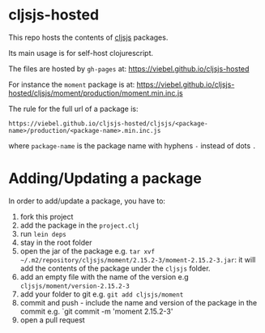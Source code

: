 # cljsjs-hosted
This repo hosts the contents of [cljsjs](https://github.com/cljsjs/packages) packages.

Its main usage is for self-host clojurescript.

The files are hosted by `gh-pages` at: https://viebel.github.io/cljsjs-hosted

For instance the `moment` package is at: https://viebel.github.io/cljsjs-hosted/cljsjs/moment/production/moment.min.inc.js

The rule for the full url of a package is:

`https://viebel.github.io/cljsjs-hosted/cljsjs/<package-name>/production/<package-name>.min.inc.js`

where `package-name` is the package name with hyphens `-` instead of dots `.`

# Adding/Updating a package

In order to add/update a package, you have to:

1. fork this project
2. add the package in the `project.clj`
3. run `lein deps`
4. stay in the root folder
5. open the jar of the package e.g. `tar xvf ~/.m2/repository/cljsjs/moment/2.15.2-3/moment-2.15.2-3.jar`: it will add the contents of the package under the `cljsjs` folder.
6. add an empty file with the name of the version e.g `cljsjs/moment/version-2.15.2-3`
7. add your folder to git e.g. `git add cljsjs/moment`
8. commit and push - include the name and version of the package in the commit e.g. `git commit -m 'moment 2.15.2-3'
9. open a pull request

